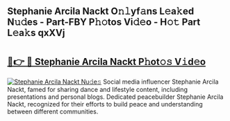 ## Stephanie Arcila Nackt O𝚗𝚕yf𝚊ns L𝚎a𝚔ed N𝚞𝚍es - Part-FBY P𝚑𝚘tos Vi𝚍𝚎o - H𝚘𝚝 Part L𝚎a𝚔s qxXVj

# <h2><a href="http://kf3zh4n.oniu.top/?m=Stephanie+Arcila+Nackt">🔗👉 🔴 Stephanie Arcila Nackt P𝚑ot𝚘𝚜 V𝚒d𝚎o</a></h2>

[![Stephanie Arcila Nackt Nu𝚍e𝚜](https://i.imgur.com/0qMVB7G.gif)](http://kf3zh4n.oniu.top/?m=Stephanie+Arcila+Nackt)
Social media influencer Stephanie Arcila Nackt, famed for sharing dance and lifestyle content, including presentations and personal blogs. Dedicated peacebuilder Stephanie Arcila Nackt, recognized for their efforts to build peace and understanding between different communities.  
